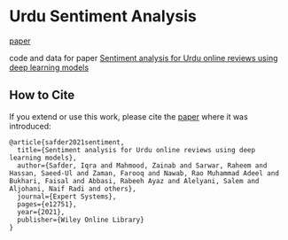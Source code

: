 # Urdu Sentiment Analysis

[paper](https://paperswithcode.com/sota/sentiment-analysis-on-urdu-online-reviews?p=sentiment-analysis-for-urdu-online-reviews)

code and data for paper [Sentiment analysis for Urdu online reviews using deep learning models](https://onlinelibrary.wiley.com/doi/pdf/10.1111/exsy.12751)



## How to Cite
If you extend or use this work, please cite the [paper](https://onlinelibrary.wiley.com/doi/pdf/10.1111/exsy.12751) where it was introduced:
```
@article{safder2021sentiment,
  title={Sentiment analysis for Urdu online reviews using deep learning models},
  author={Safder, Iqra and Mahmood, Zainab and Sarwar, Raheem and Hassan, Saeed-Ul and Zaman, Farooq and Nawab, Rao Muhammad Adeel and Bukhari, Faisal and Abbasi, Rabeeh Ayaz and Alelyani, Salem and Aljohani, Naif Radi and others},
  journal={Expert Systems},
  pages={e12751},
  year={2021},
  publisher={Wiley Online Library}
}
```
